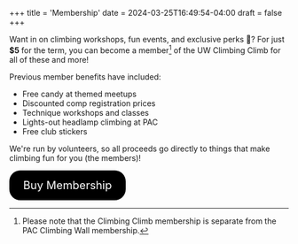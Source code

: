 +++
title = 'Membership'
date = 2024-03-25T16:49:54-04:00
draft = false
+++

Want in on climbing workshops, fun events, and exclusive perks 👀? For just **$5** for the term, you can become a member[^1] of the UW Climbing Climb for all of these and more!

Previous member benefits have included:
- Free candy at themed meetups
- Discounted comp registration prices
- Technique workshops and classes
- Lights-out headlamp climbing at PAC
- Free club stickers

We're run by volunteers, so all proceeds go directly to things that make climbing fun for you (the members)!

<a href="{{% membership_link %}}" class="dark:invert" style="display: inline-block; background-color: black; color: white; padding: 15px 25px; font-size: 20px; text-align: center; text-decoration: none; border-radius: 20px;">Buy Membership</a>

[^1]: Please note that the Climbing Climb membership is separate from the PAC Climbing Wall membership.
